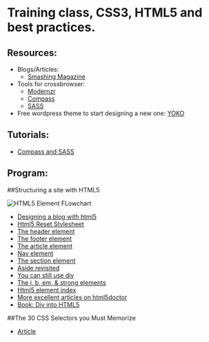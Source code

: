 Training class, CSS3, HTML5 and best practices.
===============================================

Resources:
----------
- Blogs/Articles:
  * [Smashing Magazine](http://smashingmagazine.com)
- Tools for crossbrowser:
  * [Modernzr](http://modernizr.com)
  * [Compass](http://compass-style.org/)
  * [SASS](http://sass-lang.com)
- Free wordpress theme to start designing a new one: [YOKO](http://www.smashingmagazine.com/2011/06/07/free-html5-css3-wordpress-3-1-theme-with-responsive-layout-yoko/)

Tutorials:
----------
- [Compass and SASS](https://github.com/niclupien/compass-examples)

Program:
--------

##Structuring a site with HTML5

![HTML5 Element FLowchart](http://html5doctor.com/downloads/h5d-sectioning-flowchart.png "Sectioning content elements and friends")

* [Designing a blog with html5](http://html5doctor.com/designing-a-blog-with-html5/)
* [Html5 Reset Stylesheet](http://html5doctor.com/html-5-reset-stylesheet/)
* [The header element](http://html5doctor.com/the-header-element/)
* [The footer element](http://html5doctor.com/the-footer-element-update/)
* [The article element](http://html5doctor.com/the-nsfw-element/)
* [Nav element](http://html5doctor.com/nav-element/)
* [The section element](http://html5doctor.com/the-section-element/)
* [Aside revisited](http://html5doctor.com/aside-revisited/)
* [You can still use div](http://html5doctor.com/you-can-still-use-div/)
* [The i, b, em, & strong elements](http://html5doctor.com/i-b-em-strong-element/)
* [Html5 element index](http://html5doctor.com/element-index/)
* [More excellent articles on html5doctor](http://html5doctor.com/article-archive/)
* [Book: Div into HTML5](http://diveinto.html5doctor.com/)

##The 30 CSS Selectors you Must Memorize 

* [Article](http://net.tutsplus.com/tutorials/html-css-techniques/the-30-css-selectors-you-must-memorize/)
